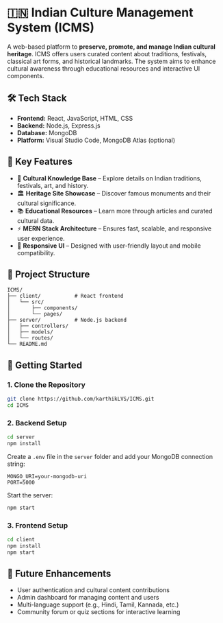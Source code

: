 

# 🇮🇳 Indian Culture Management System (ICMS)

A web-based platform to **preserve, promote, and manage Indian cultural heritage**. ICMS offers users curated content about traditions, festivals, classical art forms, and historical landmarks. The system aims to enhance cultural awareness through educational resources and interactive UI components.

## 🛠️ Tech Stack

* **Frontend:** React, JavaScript, HTML, CSS
* **Backend:** Node.js, Express.js
* **Database:** MongoDB
* **Platform:** Visual Studio Code, MongoDB Atlas (optional)

## 🌟 Key Features

* 📖 **Cultural Knowledge Base** – Explore details on Indian traditions, festivals, art, and history.
* 🏛️ **Heritage Site Showcase** – Discover famous monuments and their cultural significance.
* 📚 **Educational Resources** – Learn more through articles and curated cultural data.
* ⚡ **MERN Stack Architecture** – Ensures fast, scalable, and responsive user experience.
* 📱 **Responsive UI** – Designed with user-friendly layout and mobile compatibility.

## 📁 Project Structure

```
ICMS/
├── client/           # React frontend
│   └── src/
│       ├── components/
│       └── pages/
├── server/           # Node.js backend
│   ├── controllers/
│   ├── models/
│   └── routes/
└── README.md
```

## 🚀 Getting Started

### 1. Clone the Repository

```bash
git clone https://github.com/karthikLVS/ICMS.git
cd ICMS
```

### 2. Backend Setup

```bash
cd server
npm install
```

Create a `.env` file in the `server` folder and add your MongoDB connection string:

```
MONGO_URI=your-mongodb-uri
PORT=5000
```

Start the server:

```bash
npm start
```

### 3. Frontend Setup

```bash
cd client
npm install
npm start
```


## 🔮 Future Enhancements

* User authentication and cultural content contributions
* Admin dashboard for managing content and users
* Multi-language support (e.g., Hindi, Tamil, Kannada, etc.)
* Community forum or quiz sections for interactive learning
